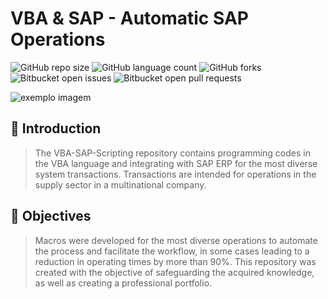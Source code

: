 # VBA & SAP - Automatic SAP Operations

<!---Esses são exemplos. Veja https://shields.io para outras pessoas ou para personalizar este conjunto de escudos. Você pode querer incluir dependências, status do projeto e informações de licença aqui--->

![GitHub repo size](https://img.shields.io/github/repo-size/iuricode/README-template?style=for-the-badge)
![GitHub language count](https://img.shields.io/github/languages/count/iuricode/README-template?style=for-the-badge)
![GitHub forks](https://img.shields.io/github/forks/iuricode/README-template?style=for-the-badge)
![Bitbucket open issues](https://img.shields.io/bitbucket/issues/iuricode/README-template?style=for-the-badge)
![Bitbucket open pull requests](https://img.shields.io/bitbucket/pr-raw/iuricode/README-template?style=for-the-badge)

<img src="project-image.png" alt="exemplo imagem">

## 🚀 Introduction

> The VBA-SAP-Scripting repository contains programming codes in the VBA language and integrating with SAP ERP for the most diverse system transactions. Transactions are intended for operations in the supply sector in a multinational company.

## 🚀 Objectives

> Macros were developed for the most diverse operations to automate the process and facilitate the workflow, in some cases leading to a reduction in operating times by more than 90%. This repository was created with the objective of safeguarding the acquired knowledge, as well as creating a professional portfolio.
